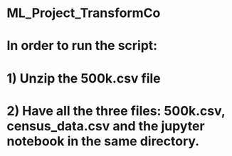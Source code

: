 # ML_Project_TransformCo

# In order to run the script:
 
 # 1) Unzip the 500k.csv file
 # 2) Have all the three files: 500k.csv, census_data.csv and the jupyter notebook in the same directory. 
